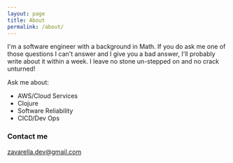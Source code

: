 ```yaml
---
layout: page
title: About
permalink: /about/
---
```


I'm a software engineer with a background in Math.
If you do ask me one of those questions I can't answer and I give you a bad answer, I'll probably write about it within a week.
I leave no stone un-stepped on and no crack unturned!

Ask me about:

- AWS/Cloud Services
- Clojure
- Software Reliability
- CICD/Dev Ops

### Contact me

[zavarella.dev@gmail.com](mailto:zavarella.dev@gmail.com)
